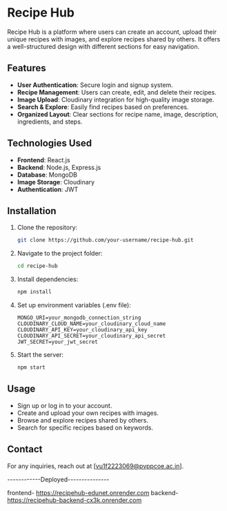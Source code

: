 # Recipe Hub

Recipe Hub is a platform where users can create an account, upload their unique recipes with images, and explore recipes shared by others. It offers a well-structured design with different sections for easy navigation.

## Features
- **User Authentication**: Secure login and signup system.
- **Recipe Management**: Users can create, edit, and delete their recipes.
- **Image Upload**: Cloudinary integration for high-quality image storage.
- **Search & Explore**: Easily find recipes based on preferences.
- **Organized Layout**: Clear sections for recipe name, image, description, ingredients, and steps.

## Technologies Used
- **Frontend**: React.js
- **Backend**: Node.js, Express.js
- **Database**: MongoDB
- **Image Storage**: Cloudinary
- **Authentication**: JWT

## Installation
1. Clone the repository:
   ```bash
   git clone https://github.com/your-username/recipe-hub.git
   ```
2. Navigate to the project folder:
   ```bash
   cd recipe-hub
   ```
3. Install dependencies:
   ```bash
   npm install
   ```
4. Set up environment variables (.env file):
   ```plaintext
   MONGO_URI=your_mongodb_connection_string
   CLOUDINARY_CLOUD_NAME=your_cloudinary_cloud_name
   CLOUDINARY_API_KEY=your_cloudinary_api_key
   CLOUDINARY_API_SECRET=your_cloudinary_api_secret
   JWT_SECRET=your_jwt_secret
   ```
5. Start the server:
   ```bash
   npm start
   ```

## Usage
- Sign up or log in to your account.
- Create and upload your own recipes with images.
- Browse and explore recipes shared by others.
- Search for specific recipes based on keywords.


## Contact
For any inquiries, reach out at [vu1f2223069@pvppcoe.ac.in].




------------Deployed---------------

frontend- https://recipehub-edunet.onrender.com
backend- https://recipehub-backend-cx3k.onrender.com
